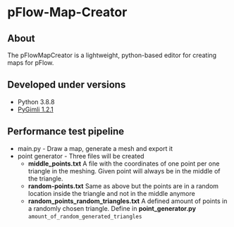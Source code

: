 # pFlow-Map-Creator

## About
The pFlowMapCreator is a lightweight, python-based editor for creating maps 
for pFlow.

## Developed under versions
- Python 3.8.8
- [PyGimli 1.2.1](https://www.pygimli.org)

## Performance test pipeline
- main.py - Draw a map, generate a mesh and export it
- point generator - Three files will be created
    - **middle_points.txt** A file with the coordinates of one point per 
      one triangle in the meshing. Given point will always be in the
      middle of the triangle.
    - **random-points.txt** Same as above but the points are in a random
      location inside the triangle and not in the middle anymore
    - **random_points_random_triangles.txt** A defined amount of points
      in a randomly chosen triangle. Define in **point_generator.py**
       `amount_of_random_generated_triangles`
      